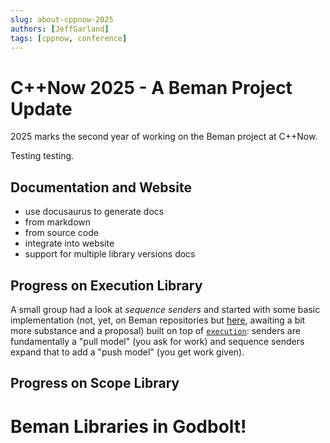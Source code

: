 ```yaml
---
slug: about-cppnow-2025
authors: [JeffGarland]
tags: [cppnow, conference]
---
```


# C++Now 2025 - A Beman Project Update

2025 marks the second year of working on the Beman project at C++Now.
<!-- truncate -->

Testing testing.
## Documentation and Website

  - use docusaurus to generate docs
  - from markdown
  - from source code
- integrate into website
- support for multiple library versions docs

## Progress on Execution Library

A small group had a look at _sequence senders_ and started with some basic implementation (not, yet, on Beman repositories but [here](https://github.com/dietmarkuehl/sequence_next), awaiting a bit more substance and a proposal) built on top of [`execution`](https://github.com/bemanproject/execution): senders are fundamentally a "pull model" (you ask for work) and sequence senders expand that to add a "push model" (you get work given).


## Progress on Scope Library


# Beman Libraries in Godbolt!


